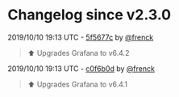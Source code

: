 # Changelog since v2.3.0

2019/10/10 19:13 UTC - [5f5677c](https://github.com/hassio-addons/addon-grafana/commit/5f5677c8ba9551e54fc54ee015864ac451c13bbb) by [@frenck](https://github.com/frenck)
> :arrow_up: Upgrades Grafana to v6.4.2 

2019/10/10 19:13 UTC - [c0f6b0d](https://github.com/hassio-addons/addon-grafana/commit/c0f6b0dd754a0a5302a15335bd89876b67a4fd0a) by [@frenck](https://github.com/frenck)
> :arrow_up: Upgrades Grafana to v6.4.1 

